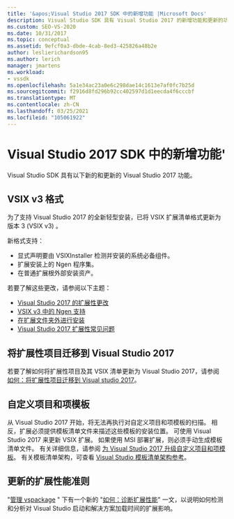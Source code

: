 ```yaml
---
title: '&apos;Visual Studio 2017 SDK 中的新增功能 |Microsoft Docs'
description: Visual Studio SDK 具有 Visual Studio 2017 的新增功能和更新的功能，包括更新的 VSIX 版本3格式。
ms.custom: SEO-VS-2020
ms.date: 10/31/2017
ms.topic: conceptual
ms.assetid: 9efcf0a3-dbde-4cab-8ed3-425826a48b2e
author: leslierichardson95
ms.author: lerich
manager: jmartens
ms.workload:
- vssdk
ms.openlocfilehash: 5a1e34ac23a0e6c298dae14c1613e7af0fc7b25d
ms.sourcegitcommit: f2916d8fd296b92cc402597d1d1eecda4f6cccbf
ms.translationtype: MT
ms.contentlocale: zh-CN
ms.lasthandoff: 03/25/2021
ms.locfileid: "105061922"
---
```

# <a name="what39s-new-in-the-visual-studio-2017-sdk"></a>Visual Studio 2017 SDK 中的新增功能&#39;

Visual Studio SDK 具有以下新的和更新的 Visual Studio 2017 功能。

## <a name="vsix-v3-format"></a>VSIX v3 格式

为了支持 Visual Studio 2017 的全新轻型安装，已将 VSIX 扩展清单格式更新为版本 3 (VSIX v3) 。

新格式支持：

* 显式声明要由 VSIXInstaller 检测并安装的系统必备组件。
* 扩展安装上的 Ngen 程序集。
* 在普通扩展根外部安装资产。

若要了解这些更改，请参阅以下主题：

* [Visual Studio 2017 的扩展性更改](breaking-changes-2017.md)
* [VSIX v3 中的 Ngen 支持](ngen-support.md)
* [在扩展文件夹外进行安装](set-install-root.md)
* [Visual Studio 2017 扩展性常见问题](faq-2017.md)

## <a name="migrate-extensibility-project-to-visual-studio-2017"></a>将扩展性项目迁移到 Visual Studio 2017

若要了解如何将扩展性项目及其 VSIX 清单更新为 Visual Studio 2017，请参阅 [如何：将扩展性项目迁移到 Visual studio 2017](how-to-migrate-extensibility-projects-to-visual-studio-2017.md)。

## <a name="custom-project-and-item-templates"></a>自定义项目和项模板

从 Visual Studio 2017 开始，将无法再执行对自定义项目和项模板的扫描。 相反，扩展必须提供模板清单文件来描述这些模板的安装位置。 可使用 Visual Studio 2017 来更新 VSIX 扩展。 如果使用 MSI 部署扩展，则必须手动生成模板清单文件。 有关详细信息，请参阅 [为 Visual Studio 2017 升级自定义项目和项模板](../extensibility/upgrading-custom-project-and-item-templates-for-visual-studio-2017.md)。 有关模板清单架构，可查看 [Visual Studio 模板清单架构参考](../extensibility/visual-studio-template-manifest-schema-reference.md)。

## <a name="updated-extension-performance-guidelines"></a>更新的扩展性能准则

"[管理 vspackage](managing-vspackages.md) " 下有一个新的 "[如何：诊断扩展性能](how-to-diagnose-extension-performance.md)" 一文，以说明如何检测和分析对 Visual Studio 启动和解决方案加载时间的扩展影响。
